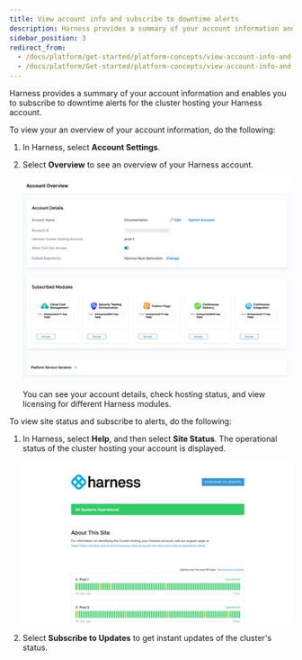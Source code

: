 ```yaml
---
title: View account info and subscribe to downtime alerts
description: Harness provides a summary of your account information and enables you to subscribe to downtime alerts for the cluster hosting your Harness account.
sidebar_position: 3
redirect_from:
  - /docs/platform/get-started/platform-concepts/view-account-info-and-subscribe-to-alerts
  - /docs/platform/Get-started/platform-concepts/view-account-info-and-subscribe-to-alerts
---
```


Harness provides a summary of your account information and enables you to subscribe to downtime alerts for the cluster hosting your Harness account.

To view your an overview of your account information, do the following:

1. In Harness, select **Account Settings**.

2. Select **Overview** to see an overview of your Harness account.

   ![](./static/view-account-info-and-subscribe-to-downtime-alerts-29.png)
   
   You can see your account details, check hosting status, and view licensing for different Harness modules.

To view site status and subscribe to alerts, do the following:

1. In Harness, select **Help**, and then select **Site Status**. The operational status of the cluster hosting your account is displayed.

   ![](./static/view-account-info-and-subscribe-to-downtime-alerts-30.png)
   
2. Select **Subscribe to Updates** to get instant updates of the cluster's status.
